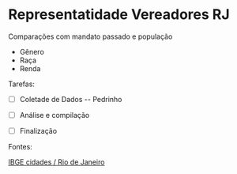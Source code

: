 # Representatidade Vereadores RJ

Comparações com mandato passado e população
- Gênero 
- Raça
- Renda

Tarefas:
- [ ] Coletade de Dados -- Pedrinho
- [ ] Análise e compilação
- [ ] Finalização


Fontes:

[IBGE cidades / Rio de Janeiro](http://cidades.ibge.gov.br/xtras/perfil.php?codmun=330455)
